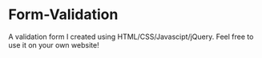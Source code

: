 # Form-Validation
A validation form I created using HTML/CSS/Javascipt/jQuery. Feel free to use it on your own website!   
